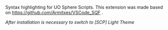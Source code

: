 Syntax highlighting for UO Sphere Scripts.
This extension was made based on https://github.com/Armitxes/VSCode_SQF .

*After installation is necessary to switch to [SCP] Light Theme*
